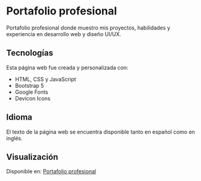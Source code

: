 # Portafolio profesional
Portafolio profesional donde muestro mis proyectos, habilidades y experiencia en desarrollo web y diseño UI/UX.

## Tecnologías
Esta página web fue creada y personalizada con:
* HTML, CSS y JavaScript 
* Bootstrap 5
* Google Fonts
* Devicon Icons

## Idioma
El texto de la página web se encuentra disponible tanto en español como en inglés.

## Visualización

Disponible en: [Portafolio profesional](https://nataly-iglesias.github.io/Portafolio-profesional-Nataly/)
